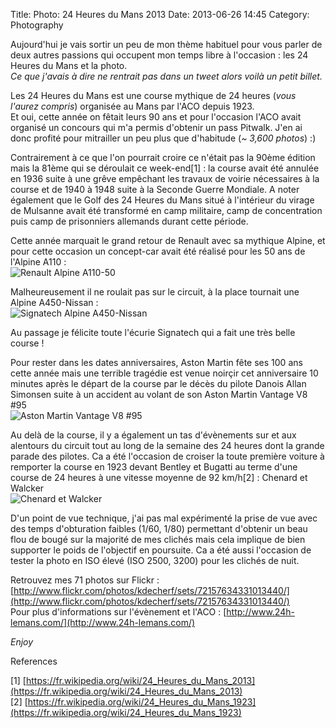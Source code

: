 Title: Photo: 24 Heures du Mans 2013
Date: 2013-06-26 14:45
Category: Photography

Aujourd'hui je vais sortir un peu de mon thème habituel pour vous parler de deux autres passions qui occupent mon temps libre à l'occasion : les 24 Heures du Mans et la photo.  
_Ce que j'avais à dire ne rentrait pas dans un tweet alors voilà un petit billet._

Les 24 Heures du Mans est une course mythique de 24 heures (_vous l'aurez compris_) organisée au Mans par l'ACO depuis 1923.  
Et oui, cette année on fêtait leurs 90 ans et pour l'occasion l'ACO avait organisé un concours qui m'a permis d'obtenir un pass Pitwalk. J'en ai donc profité pour mitrailler un peu plus que d'habitude (_~ 3,600 photos_) :)

Contrairement à ce que l'on pourrait croire ce n'était pas la 90ème édition mais la 81ème qui se déroulait ce week-end[1] : la course avait été annulée en 1936 suite à une grêve empêchant les travaux de voirie nécessaires à la course et de 1940 à 1948 suite à la Seconde Guerre Mondiale. A noter également que le Golf des 24 Heures du Mans situé à l'intérieur du virage de Mulsanne avait été transformé en camp militaire, camp de concentration puis camp de prisonniers allemands durant cette période.

Cette année marquait le grand retour de Renault avec sa mythique Alpine, et pour cette occasion un concept-car avait été réalisé pour les 50 ans de l'Alpine A110 :  
![Renault Alpine A110-50](/images/2013/05/9139382570_f48c56a9fc.jpg)

Malheureusement il ne roulait pas sur le circuit, à la place tournait une Alpine A450-Nissan :  
![Signatech Alpine A450-Nissan](/images/2013/05/9139414976_cb2d6071f2.jpg)

Au passage je félicite toute l'écurie Signatech qui a fait une très belle course !

Pour rester dans les dates anniversaires, Aston Martin fête ses 100 ans cette année mais une terrible tragédie est venue noirçir cet anniversaire 10 minutes après le départ de la course par le décès du pilote Danois Allan Simonsen suite à un accident au volant de son Aston Martin Vantage V8 #95  
![Aston Martin Vantage V8 #95](/images/2013/05/9137102007_9b0b975c5a.jpg)

Au delà de la course, il y a également un tas d'évènements sur et aux alentours du circuit tout au long de la semaine des 24 heures dont la grande parade des pilotes. Ca a été l'occasion de croiser la toute première voiture à remporter la course en 1923 devant Bentley et Bugatti au terme d'une course de 24 heures à une vitesse moyenne de 92 km/h[2] : Chenard et Walcker  
![Chenard et Walcker](/images/2013/05/9137168113_e18aea3bbd.jpg)


D'un point de vue technique, j'ai pas mal expérimenté la prise de vue avec des temps d'obturation faibles (1/60, 1/80) permettant d'obtenir un beau flou de bougé sur la majorité de mes clichés mais cela implique de bien supporter le poids de l'objectif en poursuite. Ca a été aussi l'occasion de tester la photo en ISO élevé (ISO 2500, 3200) pour les clichés de nuit.

Retrouvez mes 71 photos sur Flickr : [http://www.flickr.com/photos/kdecherf/sets/72157634331013440/](http://www.flickr.com/photos/kdecherf/sets/72157634331013440/)  
Pour plus d'informations sur l'évènement et l'ACO : [http://www.24h-lemans.com/](http://www.24h-lemans.com/)

_Enjoy_

References

[1] [https://fr.wikipedia.org/wiki/24_Heures_du_Mans_2013](https://fr.wikipedia.org/wiki/24_Heures_du_Mans_2013)  
[2] [https://fr.wikipedia.org/wiki/24_Heures_du_Mans_1923](https://fr.wikipedia.org/wiki/24_Heures_du_Mans_1923)
